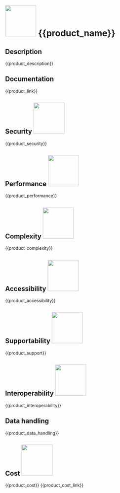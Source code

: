 # <img src ="{{product_picture}}" width=100 /> {{product_name}}                 



## Description										
{{product_description}}



## Documentation
{{product_link}}


## Security		<img src="{{product_security_rating_pic}}" width=100 />  
{{product_security}}


## Performance		<img src="{{product_performance_rating_pic}}" width=100 />
{{product_performance}}

	
## Complexity		<img src="{{product_complexity_rating_pic}}" width=100 />
{{product_complexity}}


## Accessibility		<img src="{{product_accessibility_rating_pic}}" width=100 />
{{product_accessibility}}


## Supportability		<img src="{{product_support_rating_pic}}" width=100 />
{{product_support}}


## Interoperability		<img src="{{product_interoperability_rating_pic}}" width=100 />
{{product_interoperability}}


## Data handling
{{product_data_handling}}


## Cost 		<img src="{{product_cost_rating_pic}}" width=100 />
{{product_cost}}
{{product_cost_link}}




